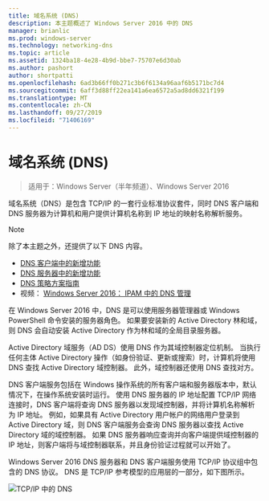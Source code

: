 ```yaml
---
title: 域名系统 (DNS)
description: 本主题概述了 Windows Server 2016 中的 DNS
manager: brianlic
ms.prod: windows-server
ms.technology: networking-dns
ms.topic: article
ms.assetid: 1324ba18-4e28-4b9d-bbe7-75707e6d30ab
ms.author: pashort
author: shortpatti
ms.openlocfilehash: 6ad3b66ff0b271c3b6f6134a96aaf6b5171bc7d4
ms.sourcegitcommit: 6aff3d88ff22ea141a6ea6572a5ad8dd6321f199
ms.translationtype: MT
ms.contentlocale: zh-CN
ms.lasthandoff: 09/27/2019
ms.locfileid: "71406169"
---
```

# <a name="domain-name-system-dns"></a>域名系统 (DNS)

>适用于：Windows Server（半年频道）、Windows Server 2016

域名系统（DNS）是包含 TCP/IP 的一套行业标准协议套件，同时 DNS 客户端和 DNS 服务器为计算机和用户提供计算机名称到 IP 地址的映射名称解析服务。  
  
> [!NOTE]  
> 除了本主题之外，还提供了以下 DNS 内容。  
>   
> -   [DNS 客户端中的新增功能](What-s-New-in-DNS-Client.md)  
> -   [DNS 服务器中的新增功能](What-s-New-in-DNS-Server.md)  
> -   [DNS 策略方案指南](deploy/DNS-Policy-Scenario-Guide.md)  
> -   视频： [Windows Server 2016： IPAM 中的 DNS 管理](https://channel9.msdn.com/Blogs/windowsserver/Windows-Server-2016-DNS-management-in-IPAM)  
  
在 Windows Server 2016 中，DNS 是可以使用服务器管理器或 Windows PowerShell 命令安装的服务器角色。 如果要安装新的 Active Directory 林和域，则 DNS 会自动安装 Active Directory 作为林和域的全局目录服务器。  
  
Active Directory 域服务（AD DS）使用 DNS 作为其域控制器定位机制。 当执行任何主体 Active Directory 操作（如身份验证、更新或搜索）时，计算机将使用 DNS 查找 Active Directory 域控制器。 此外，域控制器还使用 DNS 查找对方。  
  
DNS 客户端服务包括在 Windows 操作系统的所有客户端和服务器版本中，默认情况下，在操作系统安装时运行。 使用 DNS 服务器的 IP 地址配置 TCP/IP 网络连接时，DNS 客户端将查询 DNS 服务器以发现域控制器，并将计算机名称解析为 IP 地址。 例如，如果具有 Active Directory 用户帐户的网络用户登录到 Active Directory 域，则 DNS 客户端服务会查询 DNS 服务器以查找 Active Directory 域的域控制器。 如果 DNS 服务器响应查询并向客户端提供域控制器的 IP 地址，则客户端将与域控制器联系，并且身份验证过程就可以开始了。  
  
Windows Server 2016 DNS 服务器和 DNS 客户端服务使用 TCP/IP 协议组中包含的 DNS 协议。 DNS 是 TCP/IP 参考模型的应用层的一部分，如下图所示。  
  
![TCP/IP 中的 DNS](../media/Domain-Name-System--DNS-/dns_in_tcpip.jpg)  
  


